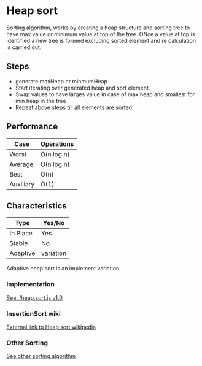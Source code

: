 # Heap sort
Sorting algorithm, works by creating a heap structure and sorting tree to have max value or minimum value at top of the tree. ONce a value at top is identified a new tree is formed excluding sorted element and re calculation is carried out.

## Steps
- generate maxHeap or minmumHeap
- Start iterating over generated heap and sort element.
- Swap values to have larges value in case of max heap and smallest for min heap in the tree
- Repeat above steps till all elements are sorted.

## Performance
| Case        | Operations     |
| ----------- | -------------- |
| Worst       | O(n log n)     |
| Average     | O(n log n)     |
| Best        | O(n)           |
| Auxiliary   | O(1)           |

## Characteristics
| Type       | Yes/No    |
| ---------- | --------- |
| In Place   | Yes       |
| Stable     | No        |
| Adaptive   | variation |

Adaptive heap sort is an implement variation.

### Implementation
[See ./heap.sort.js v1.0](heap.sort.js)

### InsertionSort wiki
[External link to Heap sort wikipedia](https://en.wikipedia.org/wiki/Heapsort)

### Other Sorting
[See other sorting algorithm](../)
